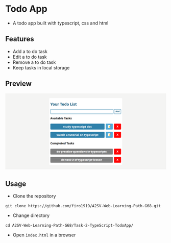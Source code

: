 # Todo App
- A todo app built with typescript, css and html
## Features
- Add a to do task
- Edit a to do task
- Remove a to do task
- Keep tasks in local storage
## Preview
![Alt text](preview.png)
## Usage
- Clone the repository
```
git clone https://github.com/firo1919/A2SV-Web-Learning-Path-G68.git
```
- Change directory
```
cd A2SV-Web-Learning-Path-G68/Task-2-TypeScript-TodoApp/
```
- Open ```index.html``` in a browser
